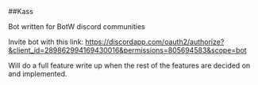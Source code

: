 ##Kass

Bot written for BotW discord communities  


Invite bot with this link: https://discordapp.com/oauth2/authorize?&client_id=289862994169430016&permissions=805694583&scope=bot  


Will do a full feature write up when the rest of the features are decided on and implemented.